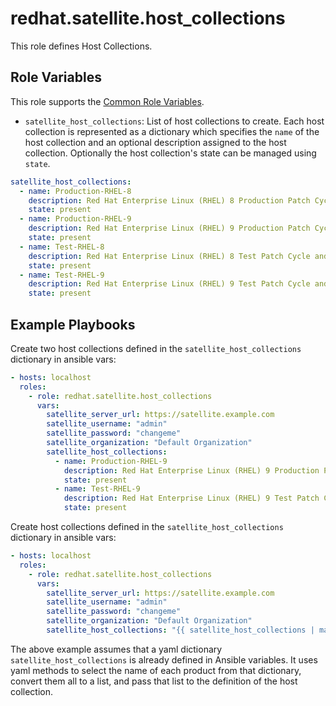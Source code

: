 redhat.satellite.host_collections
=================================

This role defines Host Collections.

Role Variables
--------------

This role supports the [Common Role Variables](https://github.com/theforeman/foreman-ansible-modules/blob/develop/README.md#common-role-variables).

- `satellite_host_collections`: List of host collections to create. Each host collection is represented as a dictionary which specifies the `name` of the host collection and an optional description assigned to the host collection. Optionally the host collection's state can be managed using `state`.

```yaml
satellite_host_collections:
  - name: Production-RHEL-8
    description: Red Hat Enterprise Linux (RHEL) 8 Production Patch Cycle and Service Level Agreement (SLA)
    state: present
  - name: Production-RHEL-9
    description: Red Hat Enterprise Linux (RHEL) 9 Production Patch Cycle and Service Level Agreement (SLA)
    state: present
  - name: Test-RHEL-8
    description: Red Hat Enterprise Linux (RHEL) 8 Test Patch Cycle and Service Level Agreement (SLA)
    state: present
  - name: Test-RHEL-9
    description: Red Hat Enterprise Linux (RHEL) 9 Test Patch Cycle and Service Level Agreement (SLA)
    state: present
```

Example Playbooks
-----------------

Create two host collections defined in the `satellite_host_collections` dictionary in ansible vars:

```yaml
- hosts: localhost
  roles:
    - role: redhat.satellite.host_collections
      vars:
        satellite_server_url: https://satellite.example.com
        satellite_username: "admin"
        satellite_password: "changeme"
        satellite_organization: "Default Organization"
        satellite_host_collections:
          - name: Production-RHEL-9
            description: Red Hat Enterprise Linux (RHEL) 9 Production Patch Cycle and Service Level Agreement (SLA)
            state: present
          - name: Test-RHEL-9
            description: Red Hat Enterprise Linux (RHEL) 9 Test Patch Cycle and Service Level Agreement (SLA)
            state: present
```
 
Create host collections defined in the `satellite_host_collections` dictionary in ansible vars:

```yaml
- hosts: localhost
  roles:
    - role: redhat.satellite.host_collections
      vars:
        satellite_server_url: https://satellite.example.com
        satellite_username: "admin"
        satellite_password: "changeme"
        satellite_organization: "Default Organization"
        satellite_host_collections: "{{ satellite_host_collections | map(attribute='name') | list }}"
```

The above example assumes that a yaml dictionary `satellite_host_collections` is already defined in Ansible variables. It uses yaml methods to select the name of each product from that dictionary, convert them all to a list, and pass that list to the definition of the host collection.
